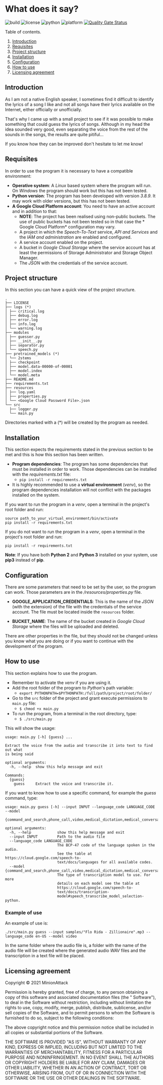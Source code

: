 # What does it say?

![build](https://img.shields.io/badge/build-passing-brightgreen) ![license](https://img.shields.io/badge/license-MIT-brightgreen) ![python](https://img.shields.io/badge/python-3.8%2B-blue) ![platform](https://img.shields.io/badge/platform-linux--64%20%7C%20win--64-lightgrey) [![Quality Gate Status](https://sonarcloud.io/api/project_badges/measure?project=MinionAttack_WhatDoesItSay&metric=alert_status)](https://sonarcloud.io/dashboard?id=MinionAttack_WhatDoesItSay)

Table of contents.

1. [Introduction](#introduction)
2. [Requisites](#requisites)
3. [Project structure](#project-structure)
4. [Installation](#installation)
5. [Configuration](#configuration)
6. [How to use](#how-to-use)
7. [Licensing agreement](#licensing-agreement)

## Introduction

As I am not a native English speaker, I sometimes find it difficult to identify the lyrics of a song I like and not all songs have their
lyrics available on the Internet, either officially or unofficially.

That's why I came up with a small project to see if it was possible to make something that could guess the lyrics of songs. Although in my
head the idea sounded very good, even separating the voice from the rest of the sounds in the songs, the results are quite pitiful...

If you know how they can be improved don't hesitate to let me know!

## Requisites

In order to use the program it is necessary to have a compatible environment:

- **Operative system**: A *Linux* based system where the program will run. On *Windows* the program should work but this has not been
  tested.
- **Python version**: The program has been developed with version *3.8.9*. It may work with older versions, but this has not been tested.
- **A Google Cloud Platform account**: You need to have an active account and in addition to that:
  - **NOTE**: The project has been realised using non-public buckets. The use of public buckets has not been tested so in that case the *
    Google Cloud Platform* configuration may vary.
  - A project in which the *Speech-To-Text* service, *API and Services* and the *IAM and administration* are enabled and configured.
  - A service account enabled on the project.
  - A bucket in *Google Cloud Storage* where the service account has at least the permissions of Storage Administrator and Storage Object
    Manager.
  - The *JSON* with the credentials of the service account.

## Project structure

In this section you can have a quick view of the project structure.

```
.  
├── LICENSE  
├── logs (*)
│ ├── critical.log  
│ ├── debug.log  
│ ├── error.log  
│ ├── info.log  
│ └── warning.log  
├── modules  
│ ├── guesser.py  
│ ├── __init__.py  
│ ├── separator.py  
│ └── speech.py  
├── pretrained_models (*)
│ └── 2stems  
│ ├── checkpoint  
│ ├── model.data-00000-of-00001  
│ ├── model.index  
│ └── model.meta  
├── README.md  
├── requirements.txt
├── resources  
│ ├── log.yaml  
│ ├── properties.py  
│ └── <Google Cloud Password File>.json
└── src  
  ├── logger.py  
  └── main.py
```

Directories marked with a (*) will be created by the program as needed.

## Installation

This section expects the requirements stated in the previous section to be met and this is how this section has been written.

- **Program dependencies**: The program has some dependencies that must be installed in order to work. Those dependencies can be installed
  with the _requirements.txt_ file:
  - `pip install -r requirements.txt`
- It is highly recommended to use a **virtual environment** (*venv*), so the program dependencies installation will not conflict with the
  packages installed on the system.

If you want to run the program in a *venv*, open a terminal in the project's root folder and run:

```  
source path_to_your_virtual_environment/bin/activate  
pip install -r requirements.txt  
```  

If you do not want to run the program in a *venv*, open a terminal in the project's root folder and run:

```  
pip install -r requirements.txt  
```  

**Note**: If you have both **Python 2** and **Python 3** installed on your system, use **pip3** instead of **pip**.

## Configuration

There are some parameters that need to be set by the user, so the program can work. Those parameters are in the */resources/properties.py*
file.

- **GOOGLE_APPLICATION_CREDENTIALS**: This is the name of the *JSON* (with the extension) of the file with the credentials of the service
  account. The file must be located inside the `resources` folder.

- **BUCKET_NAME**: The name of the bucket created in *Google Cloud Storage* where the files will be uploaded and deleted.

There are other properties in the file, but they should not be changed unless you know what you are doing or if you want to continue with
the development of the program.

## How to use

This section explains how to use the program.

- Remember to activate the *venv* if you are using it.
- Add the root folder of the program to *Python*'s path variable:
  - `export PYTHONPATH=$PYTHONPATH:/full/path/project/root/folder/`
- Go to the `src` folder of the project and grant execute permissions to `main.py` file:
  - `$ chmod +x main.py`
- To run the program, from a terminal in the root directory, type:
  - `$ ./src/main.py`

This will show the usage:

```
usage: main.py [-h] {guess} ...

Extract the voice from the audio and transcribe it into text to find out what
is being said

optional arguments:
  -h, --help  show this help message and exit

Commands:
  {guess}
    guess     Extract the voice and transcribe it.
```

If you want to know how to use a specific command, for example the *guess* command, type:

```
usage: main.py guess [-h] --input INPUT --language_code LANGUAGE_CODE --model
                     {command_and_search,phone_call,video,medical_dictation,medical_conversation,default}

optional arguments:
  -h, --help            show this help message and exit
  --input INPUT         Path to the audio file
  --language_code LANGUAGE_CODE
                        The BCP-47 code of the language spoken in the audio.
                        See the table at https://cloud.google.com/speech-to-
                        text/docs/languages for all available codes.
  --model {command_and_search,phone_call,video,medical_dictation,medical_conversation,default}
                        The type of transcription model to use. For more
                        details on each model see the table at
                        https://cloud.google.com/speech-to-
                        text/docs/transcription-
                        model#speech_transcribe_model_selection-python.
```

### Example of use

An example of use is:

```
./src/main.py guess --input samples/"Flo Rida - Zillionaire".mp3 --language_code en-US --model video
```

In the same folder where the audio file is, a folder with the name of the audio file will be created where the generated audio *WAV* files
and the transcription in a text file will be placed.

## Licensing agreement

Copyright © 2021 MinionAttack

Permission is hereby granted, free of charge, to any person obtaining a copy of this software and associated documentation files (the "
Software"), to deal in the Software without restriction, including without limitation the rights to use, copy, modify, merge, publish,
distribute, sublicense, and/or sell copies of the Software, and to permit persons to whom the Software is furnished to do so, subject to the
following conditions:

The above copyright notice and this permission notice shall be included in all copies or substantial portions of the Software.

THE SOFTWARE IS PROVIDED "AS IS", WITHOUT WARRANTY OF ANY KIND, EXPRESS OR IMPLIED, INCLUDING BUT NOT LIMITED TO THE WARRANTIES OF
MERCHANTABILITY, FITNESS FOR A PARTICULAR PURPOSE AND NONINFRINGEMENT. IN NO EVENT SHALL THE AUTHORS OR COPYRIGHT HOLDERS BE LIABLE FOR ANY
CLAIM, DAMAGES OR OTHER LIABILITY, WHETHER IN AN ACTION OF CONTRACT, TORT OR OTHERWISE, ARISING FROM, OUT OF OR IN CONNECTION WITH THE
SOFTWARE OR THE USE OR OTHER DEALINGS IN THE SOFTWARE.
